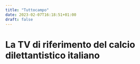 ```yaml
---
title: "Tuttocampo"
date: 2023-02-07T16:18:51+01:00
draft: false
---
```


# La TV di riferimento del calcio dilettantistico italiano